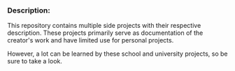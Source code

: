 ### Description:

This repository contains multiple side projects with their respective description. These projects primarily serve as documentation of the creator's work and have limited use for personal projects.

However, a lot can be learned by these school and university projects, so be sure to take a look.
